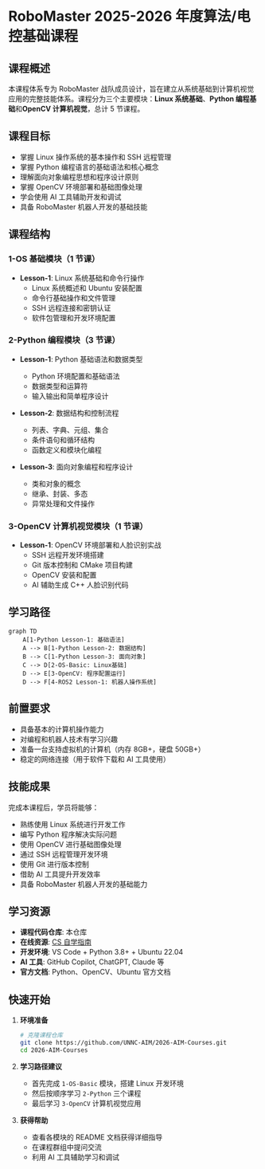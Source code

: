 # RoboMaster 2025-2026 年度算法/电控基础课程

## 课程概述

本课程体系专为 RoboMaster 战队成员设计，旨在建立从系统基础到计算机视觉应用的完整技能体系。课程分为三个主要模块：**Linux 系统基础**、**Python 编程基础**和**OpenCV 计算机视觉**，总计 5 节课程。

## 课程目标

- 掌握 Linux 操作系统的基本操作和 SSH 远程管理
- 掌握 Python 编程语言的基础语法和核心概念
- 理解面向对象编程思想和程序设计原则
- 掌握 OpenCV 环境部署和基础图像处理
- 学会使用 AI 工具辅助开发和调试
- 具备 RoboMaster 机器人开发的基础技能

## 课程结构

### 1-OS 基础模块（1 节课）

- **Lesson-1**: Linux 系统基础和命令行操作
  - Linux 系统概述和 Ubuntu 安装配置
  - 命令行基础操作和文件管理
  - SSH 远程连接和密钥认证
  - 软件包管理和开发环境配置

### 2-Python 编程模块（3 节课）

- **Lesson-1**: Python 基础语法和数据类型

  - Python 环境配置和基础语法
  - 数据类型和运算符
  - 输入输出和简单程序设计

- **Lesson-2**: 数据结构和控制流程

  - 列表、字典、元组、集合
  - 条件语句和循环结构
  - 函数定义和模块化编程

- **Lesson-3**: 面向对象编程和程序设计
  - 类和对象的概念
  - 继承、封装、多态
  - 异常处理和文件操作

### 3-OpenCV 计算机视觉模块（1 节课）

- **Lesson-1**: OpenCV 环境部署和人脸识别实战
  - SSH 远程开发环境搭建
  - Git 版本控制和 CMake 项目构建
  - OpenCV 安装和配置
  - AI 辅助生成 C++ 人脸识别代码

## 学习路径

```mermaid
graph TD
    A[1-Python Lesson-1: 基础语法]
    A --> B[1-Python Lesson-2: 数据结构]
    B --> C[1-Python Lesson-3: 面向对象]
    C --> D[2-OS-Basic: Linux基础]
    D --> E[3-OpenCV: 程序配置运行]
    D --> F[4-ROS2 Lesson-1: 机器人操作系统]
```

## 前置要求

- 具备基本的计算机操作能力
- 对编程和机器人技术有学习兴趣
- 准备一台支持虚拟机的计算机（内存 8GB+，硬盘 50GB+）
- 稳定的网络连接（用于软件下载和 AI 工具使用）

## 技能成果

完成本课程后，学员将能够：

- 熟练使用 Linux 系统进行开发工作
- 编写 Python 程序解决实际问题
- 使用 OpenCV 进行基础图像处理
- 通过 SSH 远程管理开发环境
- 使用 Git 进行版本控制
- 借助 AI 工具提升开发效率
- 具备 RoboMaster 机器人开发的基础能力

## 学习资源

- **课程代码仓库**: 本仓库
- **在线资源**: [CS 自学指南](https://csdiy.wiki/)
- **开发环境**: VS Code + Python 3.8+ + Ubuntu 22.04
- **AI 工具**: GitHub Copilot, ChatGPT, Claude 等
- **官方文档**: Python、OpenCV、Ubuntu 官方文档

## 快速开始

1. **环境准备**

   ```bash
   # 克隆课程仓库
   git clone https://github.com/UNNC-AIM/2026-AIM-Courses.git
   cd 2026-AIM-Courses
   ```

2. **学习路径建议**

   - 首先完成 `1-OS-Basic` 模块，搭建 Linux 开发环境
   - 然后按顺序学习 `2-Python` 三个课程
   - 最后学习 `3-OpenCV` 计算机视觉应用

3. **获得帮助**
   - 查看各模块的 README 文档获得详细指导
   - 在课程群组中提问交流
   - 利用 AI 工具辅助学习和调试
